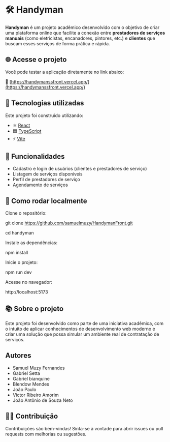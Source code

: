 # 🛠️ Handyman

**Handyman** é um projeto acadêmico desenvolvido com o objetivo de criar uma plataforma online que facilite a conexão entre **prestadores de serviços manuais** (como eletricistas, encanadores, pintores, etc.) e **clientes** que buscam esses serviços de forma prática e rápida.

## 🌐 Acesse o projeto

Você pode testar a aplicação diretamente no link abaixo:

🔗 [https://handymanssfront.vercel.app/](https://handymanssfront.vercel.app/)

## 🚀 Tecnologias utilizadas

Este projeto foi construído utilizando:

- ⚛️ [React](https://react.dev/)
- 🟦 [TypeScript](https://www.typescriptlang.org/)
- ⚡ [Vite](https://vitejs.dev/)

## 📌 Funcionalidades

- Cadastro e login de usuários (clientes e prestadores de serviço)
- Listagem de serviços disponíveis
- Perfil de prestadores de serviço
- Agendamento de serviços

## 🧪 Como rodar localmente

Clone o repositório:

git clone https://github.com/samuelmuzy/HandymanFront.git

cd handyman

Instale as dependências:
 
npm install

Inicie o projeto:

npm run dev

Acesse no navegador:

http://localhost:5173

## 📚 Sobre o projeto
Este projeto foi desenvolvido como parte de uma iniciativa acadêmica, com o intuito de aplicar conhecimentos de desenvolvimento web moderno e criar uma solução que possa simular um ambiente real de contratação de serviços.

## Autores
- Samuel Muzy Fernandes
- Gabriel Setta
- Gabriel bianquine
- Blendow Mendes
- João Paulo
- Victor Ribeiro Amorim
- João Antônio de Souza Neto

## 👨‍💻 Contribuição
Contribuições são bem-vindas! Sinta-se à vontade para abrir issues ou pull requests com melhorias ou sugestões. 
